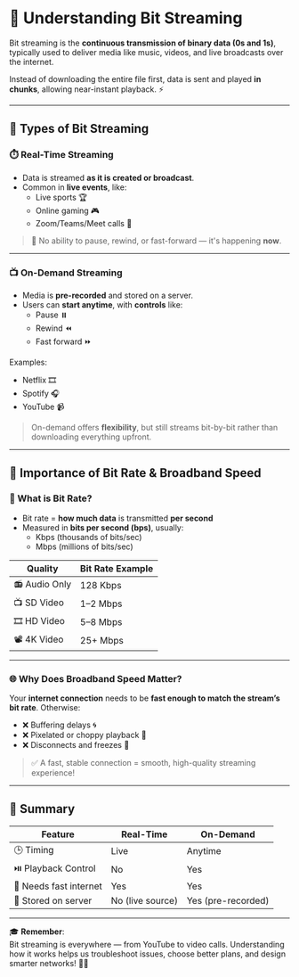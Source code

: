 # 🎥 Understanding Bit Streaming

Bit streaming is the **continuous transmission of binary data (0s and 1s)**, typically used to deliver media like music, videos, and live broadcasts over the internet.

Instead of downloading the entire file first, data is sent and played **in chunks**, allowing near-instant playback. ⚡

---

## 📡 Types of Bit Streaming

### ⏱️ Real-Time Streaming

- Data is streamed **as it is created or broadcast**.
- Common in **live events**, like:
  - Live sports 🏆
  - Online gaming 🎮
  - Zoom/Teams/Meet calls 💬

> 🔄 No ability to pause, rewind, or fast-forward — it's happening **now**.

---

### 📺 On-Demand Streaming

- Media is **pre-recorded** and stored on a server.
- Users can **start anytime**, with **controls** like:
  - Pause ⏸️
  - Rewind ⏪
  - Fast forward ⏩

Examples:
- Netflix 🎞️
- Spotify 🎧
- YouTube 📹

> On-demand offers **flexibility**, but still streams bit-by-bit rather than downloading everything upfront.

---

## 📶 Importance of Bit Rate & Broadband Speed

### 🔢 What is Bit Rate?

- Bit rate = **how much data** is transmitted **per second**
- Measured in **bits per second (bps)**, usually:
  - Kbps (thousands of bits/sec)
  - Mbps (millions of bits/sec)

| Quality        | Bit Rate Example |
|----------------|------------------|
| 📻 Audio Only   | 128 Kbps         |
| 📺 SD Video     | 1–2 Mbps         |
| 🎞️ HD Video     | 5–8 Mbps         |
| 📽️ 4K Video     | 25+ Mbps         |

---

### 🌐 Why Does Broadband Speed Matter?

Your **internet connection** needs to be **fast enough to match the stream’s bit rate**. Otherwise:

- ❌ Buffering delays 🌀
- ❌ Pixelated or choppy playback 🧊
- ❌ Disconnects and freezes 🛑

> ✅ A fast, stable connection = smooth, high-quality streaming experience!

---

## 🔄 Summary

| Feature               | Real-Time          | On-Demand           |
|-----------------------|--------------------|---------------------|
| 🕒 Timing              | Live               | Anytime             |
| ⏯️ Playback Control    | No                 | Yes                 |
| 📶 Needs fast internet | Yes                | Yes                 |
| 🧠 Stored on server    | No (live source)   | Yes (pre-recorded)  |

---

🎓 **Remember**:  
Bit streaming is everywhere — from YouTube to video calls. Understanding how it works helps us troubleshoot issues, choose better plans, and design smarter networks! 🧠💡

